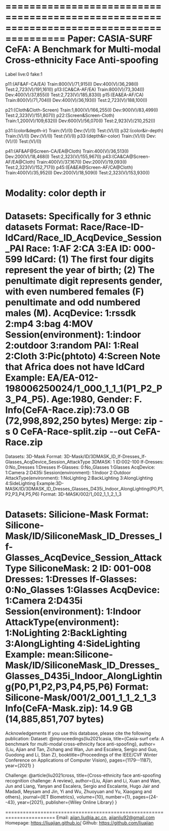 ========================================================================================
Paper:
CASIA-SURF CeFA: A Benchmark for Multi-modal Cross-ethnicity Face Anti-spoofing
========================================================================================

Label
  live:0
  fake:1
  
p11:(AF&AF-CA/EA)
  Train:800(V)/71,915(I)
  Dev:400(V)/36,298(I)
  Test:2,723(V)/191,161(I)
p13:(CA&CA-AF/EA)
  Train:800(V)/73,304(I)
  Dev:400(V)/37,855(I)
  Test:2,723(V)/185,833(I)
p15:(EA&EA-AF/CA)
  Train:800(V)/71,704(I)
  Dev:400(V)/36,193(I)
  Test:2,723(V)/188,100(I)
  
p21:(Cloth&Cloth-Screen)
  Train:1,800(V)/166,255(I)
  Dev:900(V)/83,499(I)
  Test:2,323(V)/151,807(I)
p22:(Screen&Screen-Cloth)
  Train:1,200(V)/109,632(I)
  Dev:600(V)/56,070(I)
  Test:2,923(V)/210,252(I)

p31:(color&depth-ir)
  Train:(V)/(I)
  Dev:(V)/(I)
  Test:(V)/(I)
p32:(color&ir-depth)
  Train:(V)/(I)
  Dev:(V)/(I)
  Test:(V)/(I)
p33:(depth&ir-color)
  Train:(V)/(I)
  Dev:(V)/(I)
  Test:(V)/(I)

p41:(AF&AF@Screen-CA/EA@Cloth)
  Train:400(V)/36,513(I)
  Dev:200(V)/18,468(I)
  Test:2,323(V)/155,967(I)
p43:(CA&CA@Screen-AF/EA@Cloth)
  Train:400(V)/37,167(I)
  Dev:200(V)/19,093(I)
  Test:2,323(V)/152,717(I)
p45:(EA&EA@Screen-AF/CA@Cloth)
  Train:400(V)/35,952(I)
  Dev:200(V)/18,509(I)
  Test:2,323(V)/153,930(I)

Modality:
  color
  depth
  ir
========================================================================================

Datasets: Specifically for 3 ethnic datasets
Format: Race/Race-ID-IdCard/Race_ID_AcqDevice_Session_PAI
    Race: 1:AF 2:CA 3:EA
    ID: 000-599
    IdCard: 
        (1) The first four digits represent the year of birth; 
        (2) The penultimate digit represents gender, with even numbered females (F) penultimate and odd numbered males (M).
    AcqDevice: 1:rssdk 2:mp4  3:bag 4:MOV
    Session(environment): 1:indoor 2:outdoor 3:random
    PAI: 1:Real 2:Cloth 3:Pic(phtoto) 4:Screen
    Note that Africa does not have IdCard
Example: EA/EA-012-198006250024/1_000_1_1_1(P1_P2_P3_P4_P5). Age:1980, Gender: F.
Info(CeFA-Race.zip):73.0 GB (72,998,892,250 bytes)
Merge: zip -s 0 CeFA-Race-split.zip --out CeFA-Race.zip
========================================================================================

Datasets: 3D-Mask
Format: 3D-Mask/ID/3DMASK_ID_If-Dresses_If-Glasses_AcqDevice_Session_AttackType
    3DMASK: 1
    ID:002-100
    If-Dresses: 0:No_Dresses 1:Dresses
    If-Glasses: 0:No_Glasses 1:Glasses
    AcqDevice: 1:Camera 2:D435i
    Session(environment): 1:Indoor 2:Outdoor
    AttackType(environment): 1:NoLighting 2:BackLighting 3:AlongLighting 4:SideLighting
Example:3D-MASK/ID/3DMASK_ID_Dresses_Glasses_D435i_Indoor_AlongLighting(P0,P1,P2,P3,P4,P5,P6)
Format: 3D-MASK/002/1_002_1_1_2_1_3

Datasets: Silicione-Mask
Format: Silicone-Mask/ID/SiliconeMask_ID_Dresses_If-Glasses_AcqDevice_Session_AttackType
    SiliconeMask: 2
    ID: 001-008
    Dresses: 1:Dresses
    If-Glasses: 0:No_Glasses 1:Glasses
    AcqDevice: 1:Camera 2:D435i
    Session(environment): 1:Indoor
    AttackType(environment): 1:NoLighting 2:BackLighting 3:AlongLighting 4:SideLighting
Example: mean:Silicone-Mask/ID/SiliconeMask_ID_Dresses_Glasses_D435i_Indoor_AlongLighting(P0,P1,P2,P3,P4,P5,P6)
Format:       Silicone-Mask/001/2_001_1_1_2_1_3
Info(CeFA-Mask.zip): 14.9 GB (14,885,851,707 bytes)
=========================================================================================

Acknowledgements
If you use this database, please cite the following publication:
Dataset:
@inproceedings{liu2021casia,
  title={Casia-surf cefa: A benchmark for multi-modal cross-ethnicity face anti-spoofing},
  author={Liu, Ajian and Tan, Zichang and Wan, Jun and Escalera, Sergio and Guo, Guodong and Li, Stan Z},
  booktitle={Proceedings of the IEEE/CVF Winter Conference on Applications of Computer Vision},
  pages={1179--1187},
  year={2021}
}

Challenge:
@article{liu2021cross,
  title={Cross-ethnicity face anti-spoofing recognition challenge: A review},
  author={Liu, Ajian and Li, Xuan and Wan, Jun and Liang, Yanyan and Escalera, Sergio and Escalante, Hugo Jair and Madadi, Meysam and Jin, Yi and Wu, Zhuoyuan and Yu, Xiaogang and others},
  journal={IET Biometrics},
  volume={10},
  number={1},
  pages={24--43},
  year={2021},
  publisher={Wiley Online Library}
}

=======================================================================
Email: ajian.liu@ia.ac.cn, ajianliu92@gmail.com
Homepage: https://liuajian.github.io/
Github: https://github.com/liuajian



